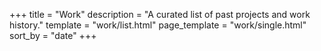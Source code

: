 +++
title = "Work"
description = "A curated list of past projects and work history."
template = "work/list.html"
page_template = "work/single.html"
sort_by = "date"
+++
